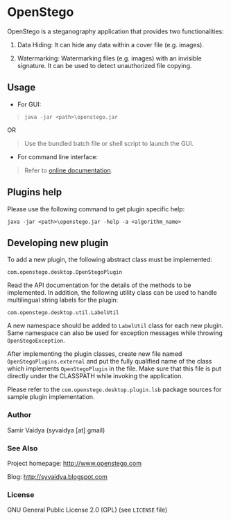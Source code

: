 # OpenStego

OpenStego is a steganography application that provides two functionalities:

1. Data Hiding: It can hide any data within a cover file (e.g. images).

2. Watermarking: Watermarking files (e.g. images) with an invisible signature. It can be used to detect unauthorized file copying.

## Usage

* For GUI:

> `java -jar <path>\openstego.jar`

OR

> Use the bundled batch file or shell script to launch the GUI.

* For command line interface:

> Refer to [online documentation](http://www.openstego.com/cmdline.html).

## Plugins help
Please use the following command to get plugin specific help:

`java -jar <path>\openstego.jar -help -a <algorithm_name>`


## Developing new plugin

To add a new plugin, the following abstract class must be implemented:

`com.openstego.desktop.OpenStegoPlugin`

Read the API documentation for the details of the methods to be implemented. In addition, the following utility class can be used to handle multilingual string labels for the plugin:

`com.openstego.desktop.util.LabelUtil`

A new namespace should be added to `LabelUtil` class for each new plugin. Same namespace can also be used for exception messages while throwing `OpenStegoException`.

After implementing the plugin classes, create new file named `OpenStegoPlugins.external` and put the fully qualified name of the class which implements `OpenStegoPlugin` in the file. Make sure that this file is put directly under the CLASSPATH while invoking the application.

Please refer to the `com.openstego.desktop.plugin.lsb` package sources for sample plugin implementation.

### Author

Samir Vaidya (syvaidya [at] gmail)


### See Also

Project homepage: http://www.openstego.com

Blog: http://syvaidya.blogspot.com

### License

GNU General Public License 2.0 (GPL) (see ```LICENSE``` file)
